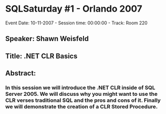 # SQLSaturday #1 - Orlando 2007
Event Date: 10-11-2007 - Session time: 00:00:00 - Track: Room 220
## Speaker: Shawn Weisfeld
## Title: .NET CLR Basics
## Abstract:
### In this session we will introduce the .NET CLR inside of SQL Server 2005. We will discuss why you might want to use the CLR verses traditional SQL and the pros and cons of it. Finally we will demonstrate the creation of a CLR Stored Procedure. 
